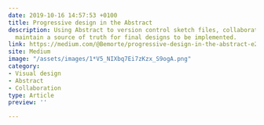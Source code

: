 ```yaml
---
date: 2019-10-16 14:57:53 +0100
title: Progressive design in the Abstract
description: Using Abstract to version control sketch files, collaborate on designs, and
  maintain a source of truth for final designs to be implemented.
link: https://medium.com/@Bemorte/progressive-design-in-the-abstract-e20a50e5a70c
site: Medium
image: "/assets/images/1*V5_NIXbq7Ei7zKzx_S9ogA.png"
category:
- Visual design
- Abstract
- Collaboration
type: Article
preview: ''

---
```

